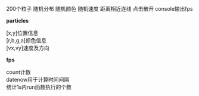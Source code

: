 200个粒子 随机分布 随机颜色 随机速度 距离相近连线 点击散开 console输出fps<br>
<p><strong>particles</strong></p>
  [x,y]位置信息<br>
  [r,b,g,a]颜色信息<br>
  [vx,vy]速度及方向<br>
<p><strong>fps</strong></p>
  count计数<br>
  datenow用于计算时间间隔<br>
  统计1s内run函数执行的个数<br>
